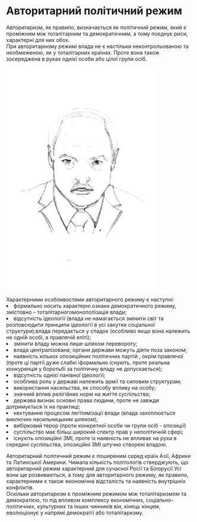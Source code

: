 # Авторитарний політичний режим

Авторитаризм, як правило, визначається як політичний режим, який є проміжним між
тоталітарним та демократичним, а тому поєднує риси, характерні для них обох.       
При авторитарному режимі влада не є настільки неконтрольованою та необмеженою, як у
тоталітарних країнах. Проте вона також зосереджена в руках однієї особи або цілої групи
осіб.       
<div class="space">
<div class="center">
<img src="1/33.jpg" width="400px" class="center"/>
<p><i></i></p>
Характерними особливостями авторитарного режиму є наступні:         
<li>формально носить характерні ознаки демократичного режиму, змістовно –
тоталітарногомонополізація влади;
<li>відсутність ідеології (влада не намагається змінити світ та розповсюдити принципи
ідеології в усі закутки соціальної структури);влада передається у спадок (особливо якщо
вона належить не одній особі, а правлячій еліті);
<li>змінити владу можна лише шляхом перевороту;</li>
<li>влада централізована; органи держави можуть діяти поза законом;</li>
<li>наявність кількох опозиційних політичних партій , окрім правлячої (проте ці партії
дуже слабкі іформально існують, проте реальна конкуренція у боротьбі за політичну владу
не допускається);</li>
<li>відсутність однієї панівної ідеології;</li>
<li>особлива роль у державі належить армії та силовим структурам;</li>
<li>використання насильства, як способу впливу на особу;</li>
<li>значний вплив релігійних норм на життя суспільства;</li>
<li> держава визнає основні права людини, проте не завжди дотримується їх на практиці;</li>
<li>нехтування процесом легітимізації влади (влада захоплюється виключно
насильницьким шляхом);</li>
<li>вибірковий терор (проти конкретної особи чи групи осіб - опозиції)</li>
<li>суспільство має більш широкий спектр прав у неполітичній сфері;</li>
<li>існують опозиційні ЗМІ, проте їх наявність не впливає на рухи в середині суспільства,
опозиційні ЗМІ штучно створені владою.</li>

Авторитарний політичний режим є поширеним серед країн Азії, Африки та Латинської
Америки. Чимала кількість політологів стверджують, що авторитарний режим
характерний для сучасної Росії та Білорусії.Усі вони ще розвиваються, а тому для
авторитарного режиму, як правило, характерними є також економічна відсталість та
наявність внутрішніх конфліктів.        
Оскільки авторитаризм є проміжним режимом між тоталітаризмом та демократією, то під
впливом комплексу економічних, соціально-політичних, культурних та інших чинників
він, кінець кінцем, еволюціонує у напрямі демократії або тоталітаризму.      

